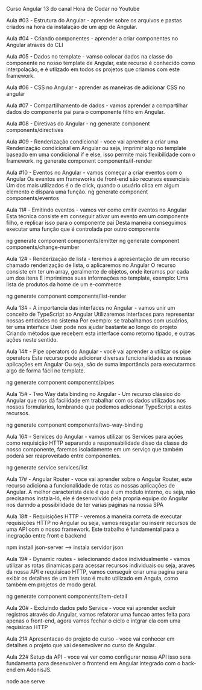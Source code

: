 Curso Angular 13 do canal Hora de Codar no Youtube

Aula #03 - Estrutura do Angular - aprender sobre os arquivos e pastas criados na hora da instalação de 
um app de Angular.

Aula #04 - Criando componentes - aprender a criar componentes no Angular atraves do CLI

Aula #05 - Dados no template - vamso colocar dados na classe do componente no nosso template de Angular, este recurso é conhecido como interpolação, e é utlizado em todos os projetos que criamos com este framework.

Aula #06 - CSS no Angular -  aprender as maneiras de adicionar CSS no angular

Aula #07 - Compartilhamento de dados - vamos aprender a compartilhar dados do componente pai para o componente filho em Angular.

Aula #08 - Diretivas do Angular - 
ng generate component components/directives

Aula #09 - Renderização condicional - voce vai aprender a criar uma Renderização condicional em Angular ou seja, imprimir algo no template baseado em uma condicional if e else, isso permite mais flexibilidade com 
o framework.
ng generate component components/if-render

Aula #10 - Eventos no Angular - vamos começar a criar eventos com o Angular
Os eventos em frameworks de front-end são recursos essenciais
Um dos mais utilizados é o de click, quando o usuário clica em algum elemento e dispara uma função.
ng generate component components/eventos

Aula 11# - Emitindo eventos - vamos ver como emitir eventos no Angular
Esta técnica consiste em conseguir ativar um evento em um componente filho, e replicar isso para o componente pai Desta maneira conseguimos executar uma função que é controlada por outro componente

ng generate component components/emitter
ng generate component components/change-number

Aula 12# - Renderização de lista - teremos a apresentação de um recurso chamado renderização de lista, o aplicaremos no Angular
O recurso consiste em ter um array, geralmente de objetos, onde iteramos por cada um dos itens E imprimimos suas informações no template, exemplo: Uma lista de produtos da home de um e-commerce

ng generate component components/list-render

Aula 13# - A importancia das interfaces no Angular - vamos unir um conceito de TypeScript ao Angular Utilizaremos interfaces para representar nossas entidades no sistema
Por exemplo: se trabalhamos com usuários, ter uma interface User pode nos ajudar bastante ao longo do projeto Criando métodos que recebem esta interface como retorno tipado, e outras ações neste sentido.

Aula 14# - Pipe operators do Angular - você vai aprender a utilizar os pipe operators
Este recurso pode adicionar diversas funcionalidades as nossas aplicações em Angular
Ou seja, são de suma importância para executarmos algo de forma fácil no template.

ng generate component components/pipes

Aula 15# - Two Way data binding no Angular - Um recurso clássico do Angular que nos dá 
facilidade em trabalhar com os dados utilizados nos nossos formularios, lembrando que podemos
adicionar TypeScript a estes recursos.

ng generate component components/two-way-binding

Aula 16# - Services do Angular - vamos utilizar os Services para ações como requisição HTTP
separando a responsabilidade disso da classe do nosso componente, faremos isoladamente em um serviço que também poderá ser reaproveitado entre componentes.

ng generate service services/list

Aula 17# - Angular Router - voce vai aprender sobre o Angular Router, este recurso adiciona a funcionalidade de rotas as nossas aplicações de Angular. A melhor caracterista dele é que é um modulo interno, ou seja, não precisamos instala-ló, ele é desenvolvido pela propria equipe do Angular nos danndo a possibilidade de ter varias páginas na nossa SPA

Aula 18# - Requisições HTTP - veremos a maneira correta de executar requisições HTTP no Angular ou seja, vamos resgatar ou inserir recursos de uma API com o nosso framework. Este trabalho é fundamental para a inegração entre front e backend

npm install json-server --> instala servidor json

Aula 19# - Dynamic routes - selecionando dados individualmente - vamos utilizar as rotas dinamicas para acessar recursos individuais ou seja, araves da nossa API e requisicao HTTP, vamos conseguir criar uma pagina para exibir os detalhes de um item isso é muito utilizado em Angula, como também em projetos de modo geral.

ng generate component components/item-detail

Aula 20# - Excluindo dados pelo Service - voce vai aprender excluir registros através do Angular, vamos refatorar uma funcao antes feita para apenas o front-end, agora vamos fechar o ciclo e intgrar ela com uma requisicao HTTP

Aula 21# Apresentacao do projeto do curso - voce vai conhecer em detalhes o projeto que vai desenvolver no curso de Angular.

Aula 22# Setup da API - voce vai ver como configurar nossa API isso sera fundamenta para desenvolver o frontend em Angular integrado com o back-end em AdonisJS.

node ace serve














